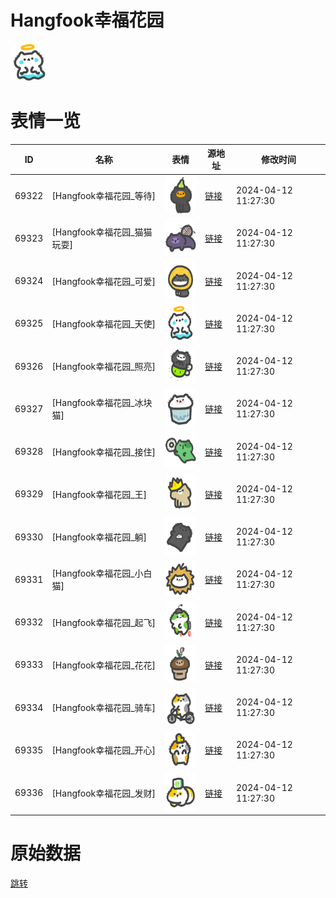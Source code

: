 # Hangfook幸福花园

<img src="./cover.png" height="60" alt="cover" />

# 表情一览

|ID|名称|表情|源地址|修改时间|
|----|----|----|----|----|
|69322|[Hangfook幸福花园_等待]|<img src="./pic/069322_%5BHangfook幸福花园_等待%5D.png" height="60" alt="等待"/>|[链接](https://i0.hdslb.com/bfs/garb/5594490271d320297348cbd46d5cee207061f503.png)|2024-04-12 11:27:30|
|69323|[Hangfook幸福花园_猫猫玩耍]|<img src="./pic/069323_%5BHangfook幸福花园_猫猫玩耍%5D.png" height="60" alt="猫猫玩耍"/>|[链接](https://i0.hdslb.com/bfs/garb/628c7eb3ab7b3dbd572ecdc22875216d5b95a43f.png)|2024-04-12 11:27:30|
|69324|[Hangfook幸福花园_可爱]|<img src="./pic/069324_%5BHangfook幸福花园_可爱%5D.png" height="60" alt="可爱"/>|[链接](https://i0.hdslb.com/bfs/garb/35a99a0b99c0af57e1c927e1efbae385cda4dcd7.png)|2024-04-12 11:27:30|
|69325|[Hangfook幸福花园_天使]|<img src="./pic/069325_%5BHangfook幸福花园_天使%5D.png" height="60" alt="天使"/>|[链接](https://i0.hdslb.com/bfs/garb/1121ab6dac76fc005817a169a843dbf03a7134d1.png)|2024-04-12 11:27:30|
|69326|[Hangfook幸福花园_照亮]|<img src="./pic/069326_%5BHangfook幸福花园_照亮%5D.png" height="60" alt="照亮"/>|[链接](https://i0.hdslb.com/bfs/garb/001e68b3e30fd687adf7d28432db5f9771a0df0e.png)|2024-04-12 11:27:30|
|69327|[Hangfook幸福花园_冰块猫]|<img src="./pic/069327_%5BHangfook幸福花园_冰块猫%5D.png" height="60" alt="冰块猫"/>|[链接](https://i0.hdslb.com/bfs/garb/6bbf02a6872d5944a4aa8a0b15495402ab182599.png)|2024-04-12 11:27:30|
|69328|[Hangfook幸福花园_接住]|<img src="./pic/069328_%5BHangfook幸福花园_接住%5D.png" height="60" alt="接住"/>|[链接](https://i0.hdslb.com/bfs/garb/45408127be8629753ac8cfbd7aea4723d4a2944e.png)|2024-04-12 11:27:30|
|69329|[Hangfook幸福花园_王]|<img src="./pic/069329_%5BHangfook幸福花园_王%5D.png" height="60" alt="王"/>|[链接](https://i0.hdslb.com/bfs/garb/4a783681a69e1a16815a9a819638317ab3083239.png)|2024-04-12 11:27:30|
|69330|[Hangfook幸福花园_躺]|<img src="./pic/069330_%5BHangfook幸福花园_躺%5D.png" height="60" alt="躺"/>|[链接](https://i0.hdslb.com/bfs/garb/7c1394f3450dbb3254453736bd5acce01d293d81.png)|2024-04-12 11:27:30|
|69331|[Hangfook幸福花园_小白猫]|<img src="./pic/069331_%5BHangfook幸福花园_小白猫%5D.png" height="60" alt="小白猫"/>|[链接](https://i0.hdslb.com/bfs/garb/a429f6a5154be717011bc047806c5bd3fb825b3f.png)|2024-04-12 11:27:30|
|69332|[Hangfook幸福花园_起飞]|<img src="./pic/069332_%5BHangfook幸福花园_起飞%5D.png" height="60" alt="起飞"/>|[链接](https://i0.hdslb.com/bfs/garb/74a817c2e83ebb958bdece0ada97b98e71f4bbb1.png)|2024-04-12 11:27:30|
|69333|[Hangfook幸福花园_花花]|<img src="./pic/069333_%5BHangfook幸福花园_花花%5D.png" height="60" alt="花花"/>|[链接](https://i0.hdslb.com/bfs/garb/25a3d1d5121ce86eee4b136f2ff463c0a921237d.png)|2024-04-12 11:27:30|
|69334|[Hangfook幸福花园_骑车]|<img src="./pic/069334_%5BHangfook幸福花园_骑车%5D.png" height="60" alt="骑车"/>|[链接](https://i0.hdslb.com/bfs/garb/e28f02c9c82a44608a042b9c4362d937bc91658d.png)|2024-04-12 11:27:30|
|69335|[Hangfook幸福花园_开心]|<img src="./pic/069335_%5BHangfook幸福花园_开心%5D.png" height="60" alt="开心"/>|[链接](https://i0.hdslb.com/bfs/garb/ea5245ccc1818ef71d0bac2d253bdaa03832f856.png)|2024-04-12 11:27:30|
|69336|[Hangfook幸福花园_发财]|<img src="./pic/069336_%5BHangfook幸福花园_发财%5D.png" height="60" alt="发财"/>|[链接](https://i0.hdslb.com/bfs/garb/0cdee3ff76a4056cb9436f1942ff288ae99b2674.png)|2024-04-12 11:27:30|

# 原始数据

[跳转](./raw.json)

